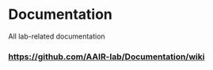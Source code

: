 # Documentation
All lab-related documentation

### https://github.com/AAIR-lab/Documentation/wiki



